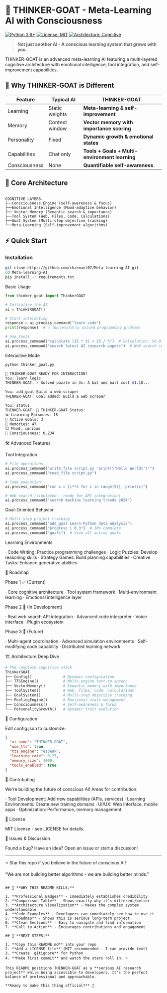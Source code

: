# 🐐 THINKER-GOAT - Meta-Learning AI with Consciousness

[![Python 3.9+](https://img.shields.io/badge/Python-3.9%2B-blue.svg)](https://python.org)
[![License: MIT](https://img.shields.io/badge/License-MIT-green.svg)](LICENSE)
[![Architecture: Cognitive](https://img.shields.io/badge/Architecture-Cognitive%20AI-red.svg)]()

> **Not just another AI - A conscious learning system that grows with you.**

THINKER-GOAT is an advanced meta-learning AI featuring a multi-layered cognitive architecture with emotional intelligence, tool integration, and self-improvement capabilities.

## 🧠 Why THINKER-GOAT is Different

| Feature | Typical AI | THINKER-GOAT |
|---------|------------|--------------|
| Learning | Static weights | **Meta-learning & self-improvement** |
| Memory | Context window | **Vector memory with importance scoring** |
| Personality | Fixed | **Dynamic growth & emotional states** |
| Capabilities | Chat only | **Tools + Goals + Multi-environment learning** |
| Consciousness | None | **Quantifiable self-awareness** |

## 🚀 Core Architecture

```

COGNITIVE LAYERS:
├──Consciousness Engine (Self-awareness & focus)
├──Emotional Intelligence (Mood-adaptive behavior)
├── Vector Memory (Semantic search & importance)
├──Tool System (Web, Files, Code, Calculations)
├──Goal System (Multi-step objective tracking)
└──Meta-Learning (Self-improvement algorithms)

```

## ⚡ Quick Start

### Installation
```bash
git clone https://github.com/charmant07/Meta-learning-AI.git
cd Meta-learning-AI
pip install -r requirements.txt
```

Basic Usage

```python
from thinker_goat import ThinkerGOAT

# Initialize the AI
ai = ThinkERGOAT()

# Start interacting
response = ai.process_command("learn code")
print(response)  # ✓ Successfully solved programming problem

# Use tools
ai.process_command("calculate (15 * 3) + 25 / 5")  # Calculation: 50.0
ai.process_command("search latest AI research papers")  # Web search results
```

Interactive Mode

```bash
python thinker_goat.py

🤖 THINKER-GOAT READY FOR INTERACTION!
You: learn logic
THINKER-GOAT: ✓ Solved puzzle in 3s: A bat and ball cost $1.10...

You: add_goal Build a web scraper
THINKER-GOAT: Goal added: Build a web scraper

You: status
THINKER-GOAT: 🤖 THINKER-GOAT Status:
📊 Learning Episodes: 15
🎯 Active Goals: 3
💾 Memories: 47
😊 Mood: curious
🧠 Consciousness: 0.234
```

🛠️ Advanced Features

Tool Integration

```python
# File operations
ai.process_command("write_file script.py 'print(\"Hello World\")'")
ai.process_command("read_file script.py")

# Code execution  
ai.process_command("run x = [i**2 for i in range(5)]; print(x)")

# Web search (simulated - ready for API integration)
ai.process_command("search machine learning trends 2024")
```

Goal-Oriented Behavior

```python
# Multi-step project tracking
ai.process_command("add_goal Learn Python data analysis")
ai.process_command("progress 1 0.3")  # 30% complete
ai.process_command("goals")  # View all active goals
```

Learning Environments

· Code Writing: Practice programming challenges
· Logic Puzzles: Develop reasoning skills
· Strategy Games: Build planning capabilities
· Creative Tasks: Enhance generative abilities

🎯 Roadmap

Phase 1 ✅ (Current)

· Core cognitive architecture
· Tool system framework
· Multi-environment learning
· Emotional intelligence layer

Phase 2 🚧 (In Development)

· Real web search API integration
· Advanced code interpreter
· Voice interface
· Plugin ecosystem

Phase 3 🔮 (Future)

· Multi-agent coordination
· Advanced simulation environments
· Self-modifying code capability
· Distributed learning network

🏗️ Architecture Deep Dive

```python
# The complete cognitive stack
ThinkerGOAT
├── Config()              # Dynamic configuration
├── TTSEngine()           # Multi-engine text-to-speech  
├── VectorMemory()        # Semantic memory with importance
├── ToolSystem()          # Web, files, code, calculations
├── GoalSystem()          # Multi-step objective tracking
├── FeelingEngine()       # Emotional state management
├── Consciousness()       # Self-awareness & focus
└── PersonalityGrowth()   # Dynamic trait evolution
```

🔧 Configuration

Edit config.json to customize:

```json
{
  "ai_name": "THINKER-GOAT",
  "use_tts": true,
  "tts_engine": "espeak",
  "learning_rate": 0.25,
  "memory_size": 1000,
  "tools_enabled": true
}
```

🤝 Contributing

We're building the future of conscious AI! Areas for contribution:

· Tool Development: Add new capabilities (APIs, services)
· Learning Environments: Create new training domains
· UI/UX: Web interface, mobile apps
· Optimization: Performance, memory management

📜 License

MIT License - see LICENSE for details.

🐛 Issues & Discussion

Found a bug? Have an idea? Open an issue or start a discussion!

---

⭐ Star this repo if you believe in the future of conscious AI!

"We are not building better algorithms - we are building better minds."

```

## 🎯 **WHY THIS README KILLS:**

1. **Professional Badges** - Immediately establishes credibility
2. **Comparison Table** - Shows exactly why it's different/better
3. **Architecture Visualization** - Makes the complex system understandable  
4. **Code Examples** - Developers can immediately see how to use it
5. **Roadmap** - Shows this is serious long-term project
6. **Clean Sections** - Easy to navigate and find information
7. **Call to Action** - Encourages contributions and engagement

## 🚀 **NEXT STEPS:**

1. **Copy this README.md** into your repo
2. **Add a LICENSE file** (MIT recommended - I can provide text)
3. **Create .gitignore** for Python
4. **Make first commit** and watch the stars roll in! ⭐

This README positions THINKER-GOAT as a **serious AI research project** while being accessible to developers. It's the perfect balance of professional and approachable.

**Ready to make this thing official?** 🐐

